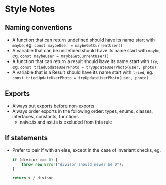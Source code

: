 # Style Notes

## Naming conventions

* A function that can return undefined should have its name start with `maybe`, eg. `const maybeUser = maybeGetCurrentUser()`
* A variable that can be undefined should have its name start with `maybe`, eg. `const maybeUser = maybeGetCurrentUser()`
* A function that can return a result should have its name start with `try`, eg. `const triedUpdateUserPhoto = tryUpdateUserPhoto(user, photo)`
* A variable that is a Result should have its name start with `tried`, eg. `const triedUpdateUserPhoto = tryUpdateUserPhoto(user, photo)`

## Exports

* Always put exports before non-exports
* Always order exports in the following order: types, enums, classes, interfaces, constants, functions
  * naive.ts and ast.ts is excluded from this rule

## If statements

* Prefer to pair if with an else, except in the case of invariant checks, eg.
    ```typescript
    if (divisor === 0) {
        throw new Error("divisor should never be 0");
    }

    return x / divisor
    ```
